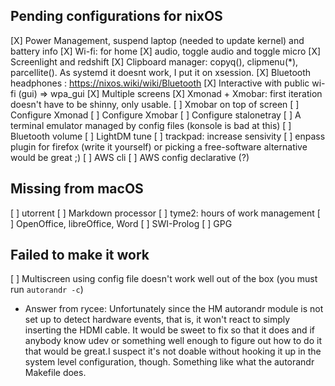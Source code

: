 ## Pending configurations for nixOS

[X] Power Management, suspend laptop (needed to update kernel) and battery info
[X] Wi-fi: for home
[X] audio, toggle audio and toggle micro
[X] Screenlight and redshift
[X] Clipboard manager: copyq(), clipmenu(*), parcellite(). As systemd it doesnt work, I put it on xsession.
[X] Bluetooth headphones : https://nixos.wiki/wiki/Bluetooth
[X] Interactive with public wi-fi (gui) => wpa_gui
[X] Multiple screens
[X] Xmonad + Xmobar: first iteration doesn't have to be shinny, only usable.
[ ] Xmobar on top of screen
[ ] Configure Xmonad
[ ] Configure Xmobar
[ ] Configure stalonetray
[ ] A terminal emulator managed by config files (konsole is bad at this)
[ ] Bluetooth volume
[ ] LightDM tune
[ ] trackpad: increase sensivity
[ ] enpass plugin for firefox (write it yourself)
    or picking a free-software alternative would be great ;)
[ ] AWS cli
[ ] AWS config declarative (?)

## Missing from macOS
[ ] utorrent
[ ] Markdown processor
[ ] tyme2: hours of work management
[ ] OpenOffice, libreOffice, Word
[ ] SWI-Prolog
[ ] GPG


## Failed to make it work

[ ] Multiscreen using config file doesn't work well out of the box (you must run `autorandr -c`)
  - Answer from rycee: Unfortunately since the HM autorandr module is not set up to detect hardware events, that is, it won't react to simply inserting the HDMI cable. It would be sweet to fix so that it does and if anybody know udev or something well enough to figure out how to do it that would be great.I suspect it's not doable without hooking it up in the system level configuration, though. Something like what the autorandr Makefile does.
